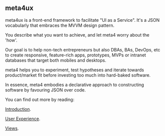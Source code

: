 meta4ux
-------

meta4ux is a front-end framework to facilitate "UI as a Service". It's a JSON vocabularly that embraces the MVVM design pattern.

You describe what you want to achieve, and let meta4 worry about the 'how'.

Our goal is to help non-tech entrepreneurs but also DBAs, BAs, DevOps, etc to create responsive, feature-rich apps, prototypes, MVPs or intranet databases that target both mobiles and desktops.

meta4 helps you to experiment, test hypotheses and iterate towards product/market fit before investing too much into hard-baked software.

In essence, meta4 embodies a declarative approach to constructing software by favouring JSON over code. 

You can find out more by reading:

<a href="https://github.com/troven/meta4ux/wiki/Intro">Introduction</a>.

<a href="https://github.com/troven/meta4ux/wiki/UX---User-Experience">User Experience</a>.

<a href="https://github.com/troven/meta4ux/wiki/Views">Views</a>.



